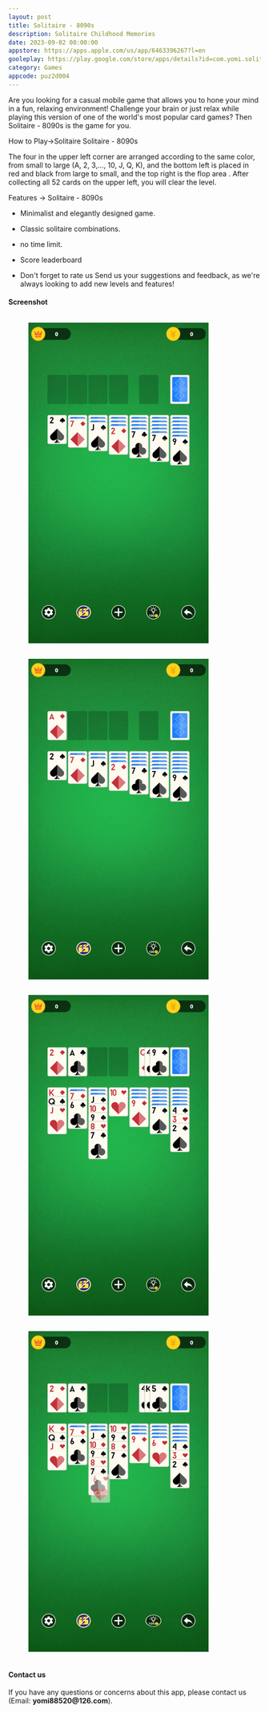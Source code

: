 ```yaml
---
layout: post
title: Solitaire - 8090s
description: Solitaire Childhood Memories
date: 2023-09-02 00:00:00
appstore: https://apps.apple.com/us/app/6463396267?l=en
gooleplay: https://play.google.com/store/apps/details?id=com.yomi.solitaire
category: Games
appcode: puz2d004
---
```


Are you looking for a casual mobile game that allows you to hone your mind in a fun, relaxing environment! Challenge your brain or just relax while playing this version of one of the world's most popular card games? Then Solitaire - 8090s is the game for you.

How to Play→Solitaire Solitaire - 8090s

The four in the upper left corner are arranged according to the same color, from small to large (A, 2, 3,..., 10, J, Q, K), and the bottom left is placed in red and black from large to small, and the top right is the flop area . After collecting all 52 cards on the upper left, you will clear the level.

Features → Solitaire - 8090s

- Minimalist and elegantly designed game.
- Classic solitaire combinations.
- no time limit.
- Score leaderboard

- Don't forget to rate us
Send us your suggestions and feedback, as we're always looking to add new levels and features!



#### Screenshot

<style>
    figure {
        display: inline-block;
        margin-top: 1em;
        margin-bottom: 1em;
        margin-left: 40px;
        margin-right: 40px;
    }
</style>


<figure>
<img src="images\ss\puz2d004\1.png" width="360" height="640">
</figure>
<figure>
<img src="images\ss\puz2d004\2.png" width="360" height="640">
</figure>
<figure>
<img src="images\ss\puz2d004\3.png" width="360" height="640">
</figure>
<figure>
<img src="images\ss\puz2d004\4.png" width="360" height="640">
</figure>



#### Contact us

If you have any questions or concerns about this app, please contact us (Email:  __yomi88520@126.com__).


<br>
<br>
<br>
<br>

